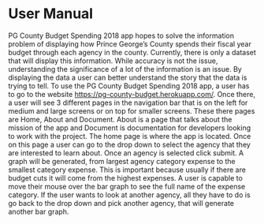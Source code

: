# User Manual


PG County Budget Spending 2018 app hopes to solve the information problem of displaying how Prince George’s County spends their fiscal year budget through each agency in the county. Currently, there is only a dataset that will display this information. While accuracy is not the issue, understanding the significance of a lot of the information is an issue. By displaying the data a user can better understand the story that the data is trying to tell. To use the PG County Budget Spending 2018 app, a user has to go to the website https://pg-county-budget.herokuapp.com/. Once there, a user will see 3 different pages in the navigation bar that is on the left for medium and large screens or on top for smaller screens. These there pages are Home, About and Document. About is a page that talks about the mission of the app and Document is documentation for developers looking to work with the project. The home page is where the app is located. Once on this page a user can go to the drop down to select the agency that they are interested to learn about. Once an agency is selected click submit. A graph will be generated, from largest agency category expense to the smallest category expense. This is important because usually if there are budget cuts it will come from the highest expenses. A user is capable to move their mouse over the bar graph to see the full name of the expense category. If the user wants to look at another agency, all they have to do is go back to the drop down and pick another agency, that will generate another bar graph.

